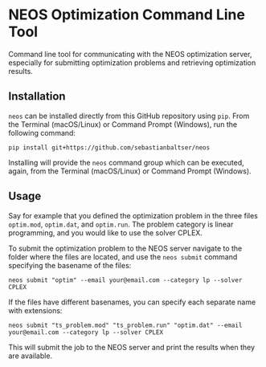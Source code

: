 # NEOS Optimization Command Line Tool

Command line tool for communicating with the NEOS optimization server, especially for
submitting optimization problems and retrieving optimization results.

## Installation

`neos` can be installed directly from this GitHub repository using `pip`. 
From the Terminal (macOS/Linux) or Command Prompt (Windows), run the following command:

```shell
pip install git+https://github.com/sebastianbaltser/neos
```

Installing will provide the `neos` command group which can be executed, again, from the Terminal (macOS/Linux) 
or Command Prompt (Windows).

## Usage

Say for example that you defined the optimization problem in the three files `optim.mod`, `optim.dat`, 
and `optim.run`. The problem category is linear programming, and you would like to use the solver CPLEX.

To submit the optimization problem to the NEOS server navigate to the folder where the files are located, 
and use the `neos submit` command specifying the basename of the files:

```shell
neos submit "optim" --email your@email.com --category lp --solver CPLEX
```

If the files have different basenames, you can specify each separate name with extensions:

```shell
neos submit "ts_problem.mod" "ts_problem.run" "optim.dat" --email your@email.com --category lp --solver CPLEX
```

This will submit the job to the NEOS server and print the results when they are available.